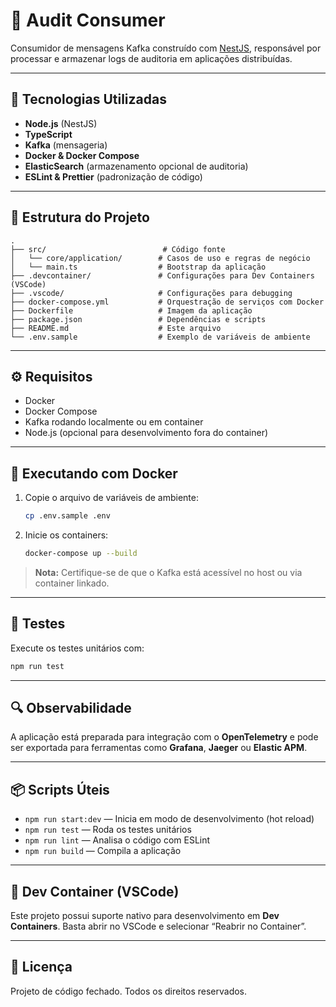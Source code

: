 # 📡 Audit Consumer

Consumidor de mensagens Kafka construído com [NestJS](https://nestjs.com/), responsável por processar e armazenar logs de auditoria em aplicações distribuídas.

---

## 🚀 Tecnologias Utilizadas

- **Node.js** (NestJS)
- **TypeScript**
- **Kafka** (mensageria)
- **Docker & Docker Compose**
- **ElasticSearch** (armazenamento opcional de auditoria)
- **ESLint & Prettier** (padronização de código)

---

## 📂 Estrutura do Projeto

```plaintext
.
├── src/                          # Código fonte
│   └── core/application/        # Casos de uso e regras de negócio
│   └── main.ts                  # Bootstrap da aplicação
├── .devcontainer/               # Configurações para Dev Containers (VSCode)
├── .vscode/                     # Configurações para debugging
├── docker-compose.yml           # Orquestração de serviços com Docker
├── Dockerfile                   # Imagem da aplicação
├── package.json                 # Dependências e scripts
├── README.md                    # Este arquivo
└── .env.sample                  # Exemplo de variáveis de ambiente
```

---

## ⚙️ Requisitos

- Docker
- Docker Compose
- Kafka rodando localmente ou em container
- Node.js (opcional para desenvolvimento fora do container)

---

## 🐳 Executando com Docker

1. Copie o arquivo de variáveis de ambiente:

   ```bash
   cp .env.sample .env
   ```

2. Inicie os containers:
   ```bash
   docker-compose up --build
   ```

> **Nota:** Certifique-se de que o Kafka está acessível no host ou via container linkado.

---

## 🧪 Testes

Execute os testes unitários com:

```bash
npm run test
```

---

## 🔍 Observabilidade

A aplicação está preparada para integração com o **OpenTelemetry** e pode ser exportada para ferramentas como **Grafana**, **Jaeger** ou **Elastic APM**.

---

## 📦 Scripts Úteis

- `npm run start:dev` — Inicia em modo de desenvolvimento (hot reload)
- `npm run test` — Roda os testes unitários
- `npm run lint` — Analisa o código com ESLint
- `npm run build` — Compila a aplicação

---

## 🧱 Dev Container (VSCode)

Este projeto possui suporte nativo para desenvolvimento em **Dev Containers**. Basta abrir no VSCode e selecionar “Reabrir no Container”.

---

## 🧾 Licença

Projeto de código fechado. Todos os direitos reservados.

